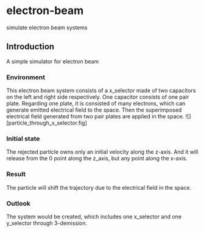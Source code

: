 # electron-beam
simulate electron beam systems
## Introduction
A simple simulator for electron beam
### Environment
This electron beam system consists of a x_selector made of two capacitors on the left and right side respectively. One capacitor consists of one pair plate. Regarding one plate, it is consisted of many electrons, which can generate emitted electrical field to the space. Then the superimposed electrical field generated from two pair plates are applied in the space.
![][particle_through_x_selector.fig]
### Initial state
The rejected particle owns only an initial velocity along the z-axis. And it will release from the 0 point along the z_axis, but any point along the x-axis.
### Result
The particle will shift the trajectory due to the electrical field in the space.
### Outlook
The system would be created, which includes one x_selector and one y_selector through 3-demission.